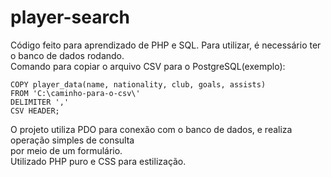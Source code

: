 # player-search

Código feito para aprendizado de PHP e SQL. Para utilizar, é necessário ter o banco de dados rodando.    
Comando para copiar o arquivo CSV para o PostgreSQL(exemplo):
```
COPY player_data(name, nationality, club, goals, assists)
FROM 'C:\caminho-para-o-csv\'
DELIMITER ','
CSV HEADER;
```
O projeto utiliza PDO para conexão com o banco de dados, e realiza operação simples de consulta  
por meio de um formulário.  
Utilizado PHP puro e CSS para estilização.
